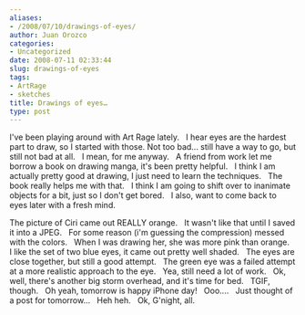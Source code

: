 ```yaml
---
aliases:
- /2008/07/10/drawings-of-eyes/
author: Juan Orozco
categories:
- Uncategorized
date: 2008-07-11 02:33:44
slug: drawings-of-eyes
tags:
- ArtRage
- sketches
title: Drawings of eyes…
type: post
---
```


I've been playing around with Art Rage lately.   I hear eyes are the hardest part to draw, so I started with those. Not too bad... still have a way to go, but still not bad at all.   I mean, for me anyway.   A friend from work let me borrow a book on drawing manga, it's been pretty helpful.   I think I am actually pretty good at drawing, I just need to learn the techniques.   The book really helps me with that.   I think I am going to shift over to inanimate objects for a bit, just so I don't get bored.   I also, want to come back to eyes later with a fresh mind.

The picture of Ciri came out REALLY orange.   It wasn't like that until I saved it into a JPEG.   For some reason (i'm guessing the compression) messed with the colors.   When I was drawing her, she was more pink than orange.   I like the set of two blue eyes, it came out pretty well shaded.   The eyes are close together, but still a good attempt.   The green eye was a failed attempt at a more realistic approach to the eye.   Yea, still need a lot of work.   Ok, well, there's another big storm overhead, and it's time for bed.   TGIF, though.   Oh yeah, tomorrow is happy iPhone day!   Ooo....   Just thought of a post for tomorrow...   Heh heh.   Ok, G'night, all.